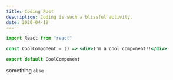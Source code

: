 ```yaml
---
title: Coding Post
description: Coding is such a blissful activity.
date: 2020-04-19
---
```


```jsx
import React from "react"

const CoolComponent = () => <div>I'm a cool component!!</div>

export default CoolComponent
```

something `else`
